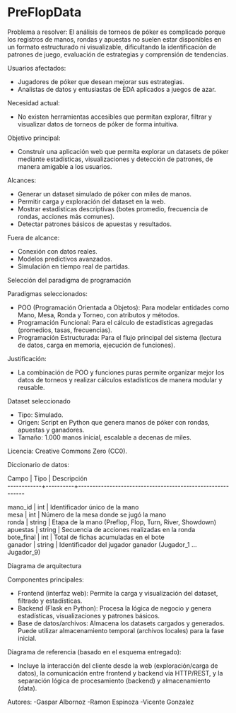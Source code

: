 # PreFlopData
Problema a resolver:
El análisis de torneos de póker es complicado porque los registros de manos, rondas y apuestas no suelen estar disponibles en un formato estructurado ni visualizable, dificultando la identificación de patrones de juego, evaluación de estrategias y comprensión de tendencias.

Usuarios afectados:
- Jugadores de póker que desean mejorar sus estrategias.
- Analistas de datos y entusiastas de EDA aplicados a juegos de azar.

Necesidad actual:
- No existen herramientas accesibles que permitan explorar, filtrar y visualizar datos de torneos de póker de forma intuitiva.

Objetivo principal:
- Construir una aplicación web que permita explorar un datasets de póker mediante estadísticas, visualizaciones y detección de patrones, de manera amigable a los usuarios.

Alcances:
- Generar un dataset simulado de póker con miles de manos.
- Permitir carga y exploración del dataset en la web.
- Mostrar estadísticas descriptivas (botes promedio, frecuencia de rondas, acciones más comunes).
- Detectar patrones básicos de apuestas y resultados.

Fuera de alcance:
- Conexión con datos reales.
- Modelos predictivos avanzados.
- Simulación en tiempo real de partidas.

Selección del paradigma de programación

Paradigmas seleccionados:
- POO (Programación Orientada a Objetos): Para modelar entidades como Mano, Mesa, Ronda y Torneo, con atributos y métodos.
- Programación Funcional: Para el cálculo de estadísticas agregadas (promedios, tasas, frecuencias).
- Programación Estructurada: Para el flujo principal del sistema (lectura de datos, carga en memoria, ejecución de funciones).

Justificación:
- La combinación de POO y funciones puras permite organizar mejor los datos de torneos y realizar cálculos estadísticos de manera modular y reusable.

Dataset seleccionado

- Tipo: Simulado.
- Origen: Script en Python que genera manos de póker con rondas, apuestas y ganadores.
- Tamaño: 1.000 manos inicial, escalable a decenas de miles.

Licencia: Creative Commons Zero (CC0).

Diccionario de datos:

Campo       |  Tipo    |  Descripción                                              
------------+----------+-----------------------------------------------------------

mano_id     |  int     |  Identificador único de la mano                           
mesa        |  int     |  Número de la mesa donde se jugó la mano                  
ronda       |  string  |  Etapa de la mano (Preflop, Flop, Turn, River, Showdown)  
apuestas    |  string  |  Secuencia de acciones realizadas en la ronda             
bote_final  |  int     |  Total de fichas acumuladas en el bote                    
ganador     |  string  |  Identificador del jugador ganador (Jugador_1 … Jugador_9)

Diagrama de arquitectura

Componentes principales:
- Frontend (interfaz web): Permite la carga y visualización del dataset, filtrado y estadísticas.
- Backend (Flask en Python): Procesa la lógica de negocio y genera estadísticas, visualizaciones y patrones básicos.
- Base de datos/archivos: Almacena los datasets cargados y generados. Puede utilizar almacenamiento temporal (archivos locales) para la fase inicial.

Diagrama de referencia (basado en el esquema entregado):
- Incluye la interacción del cliente desde la web (exploración/carga de datos), la comunicación entre frontend y backend vía HTTP/REST, y la separación lógica de procesamiento (backend) y almacenamiento (data).


Autores: 
-Gaspar Albornoz 
-Ramon Espinoza
-Vicente Gonzalez 
